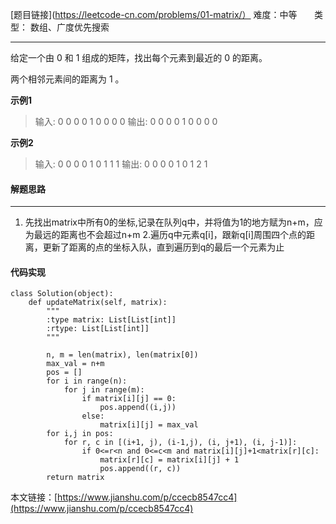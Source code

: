  [题目链接](https://leetcode-cn.com/problems/01-matrix/）
难度：中等         &nbsp;&nbsp;&nbsp;&nbsp;&nbsp;&nbsp;类型：  数组、广度优先搜索
***
 给定一个由 0 和 1 组成的矩阵，找出每个元素到最近的 0 的距离。

两个相邻元素间的距离为 1 。

 
**示例1**
> 输入:
0 0 0
0 1 0
0 0 0
输出:
0 0 0
0 1 0
0 0 0

**示例2**
> 输入:
0 0 0
0 1 0
1 1 1
输出:
0 0 0
0 1 0
1 2 1

#### 解题思路
***
 1. 先找出matrix中所有0的坐标,记录在队列q中，并将值为1的地方赋为n+m，应为最远的距离也不会超过n+m
2.遍历q中元素q[i]，跟新q[i]周围四个点的距离，更新了距离的点的坐标入队，直到遍历到q的最后一个元素为止



#### 代码实现
```
class Solution(object):
    def updateMatrix(self, matrix):
        """
        :type matrix: List[List[int]]
        :rtype: List[List[int]]
        """
        
        n, m = len(matrix), len(matrix[0])
        max_val = n+m
        pos = []
        for i in range(n):
            for j in range(m):
                if matrix[i][j] == 0:
                    pos.append((i,j))
                else:
                    matrix[i][j] = max_val
        for i,j in pos:
            for r, c in [(i+1, j), (i-1,j), (i, j+1), (i, j-1)]:
                if 0<=r<n and 0<=c<m and matrix[i][j]+1<matrix[r][c]:
                    matrix[r][c] = matrix[i][j] + 1
                    pos.append((r, c))
        return matrix
```

本文链接：[https://www.jianshu.com/p/ccecb8547cc4](https://www.jianshu.com/p/ccecb8547cc4)
